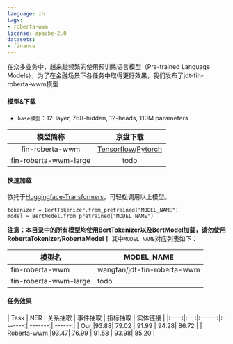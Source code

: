 ```yaml
---
language: zh
tags:
- roberta-wwm
license: apache-2.0
datasets:
- finance
---
```


在众多业务中，越来越频繁的使用预训练语言模型（Pre-trained Language Models），为了在金融场景下各任务中取得更好效果，我们发布了jdt-fin-roberta-wwm模型

#### 模型&下载
* `base模型`：12-layer, 768-hidden, 12-heads, 110M parameters  

| 模型简称 | 京盘下载 |
| :----: | :----:|
| fin-roberta-wwm | [Tensorflow](https://3.cn/103c-hwSS)/[Pytorch](https://3.cn/103c-izpe) |
| fin-roberta-wwm-large | todo |

#### 快速加载
依托于[Huggingface-Transformers](https://github.com/huggingface/transformers)，可轻松调用以上模型。
```
tokenizer = BertTokenizer.from_pretrained("MODEL_NAME")
model = BertModel.from_pretrained("MODEL_NAME")
```
**注意：本目录中的所有模型均使用BertTokenizer以及BertModel加载，请勿使用RobertaTokenizer/RobertaModel！**
其中`MODEL_NAME`对应列表如下：

| 模型名 | MODEL_NAME |
| - | - |
| fin-roberta-wwm | wangfan/jdt-fin-roberta-wwm |
| fin-roberta-wwm-large | todo |

#### 任务效果
| Task | NER | 关系抽取 | 事件抽取 | 指标抽取 | 实体链接 | 
|:----:|:-- :|:------:|:-------:|:-------:|:------:|
| Our  |93.88| 79.02 | 91.99 | 94.28| 86.72 |
| Roberta-wwm |93.47| 76.99 | 91.58 | 93.98| 85.20 |

